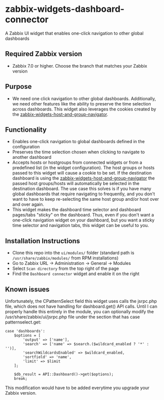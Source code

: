 # zabbix-widgets-dashboard-connector
A Zabbix UI widget that enables one-click navigation to other global dashboards


## Required Zabbix version

 - Zabbix 7.0 or higher. Choose the branch that matches your Zabbix version

## Purpose

- We need one click navigation to other global dashboards. Additionally, we need other features like the ability to preserve the time selection across dashboards. This widget also leverages the cookies created by the [zabbix-widgets-host-and-group-navigator](https://github.com/gryan337/zabbix-widgets-host-and-group-navigator).


## Functionality

 - Enables one-click navigation to global dashboards defined in the configuration
 - Preserves the time selection chosen when clicking to navigate to another dashboard
 - Accepts hosts or hostgroups from connected widgets or from a predefined list (in the widget configuration). The host groups or hosts passed to this widget will cause a cookie to be set. If the destination dashboard is using the [zabbix-widgets-host-and-group-navigator](https://github.com/gryan337/zabbix-widgets-host-and-group-navigator) the passed host groups/hosts will automatically be selected in the destination dashboard. The use case this solves is if you have many global dashboards that require navigating to frequently, and you don't want to have to keep re-selecting the same host group and/or host over and over again.
 - This widget makes the dashboard time selector and dashboard pages/tabs "sticky" on the dashboard. Thus, even if you don't want a one-click navigation widget on your dashboard, but you want a sticky time selector and navigation tabs, this widget can be useful to you.

## Installation Instructions

 - Clone this repo into the `ui/modules/` folder (standard path is `/usr/share/zabbix/modules/` from RPM installations)
 - Go to Zabbix URL -> Administration -> General -> Modules
 - Select `Scan directory` from the top right of the page
 - Find the `Dashboard connector` widget and enable it on the right


## Known issues

Unfortunately, the CPatternSelect field this widget uses calls the jsrpc.php file, which does not have handling for dashboard.get() API calls. Until I can properly handle this entirely in the module, you can optionally modify the /usr/share/zabbix/ui/jsrpc.php file under the section that has case patternselect.get:


    case 'dashboards':
        $options = [
            'output' => ['name'],
            'search' => ['name' => $search.($wildcard_enabled ? '*' : '')],
            'searchWildcardsEnabled' => $wildcard_enabled,
            'sortfield' => 'name',
            'limit' => $limit
        ];

        $db_result = API::Dashboard()->get($options);
        break;

This modification would have to be added everytime you upgrade your Zabbix version.
